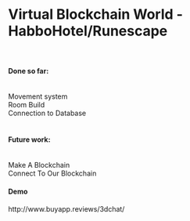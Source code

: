 # Virtual Blockchain World  - HabboHotel/Runescape
<br><h4>Done so far:</h4>
<br>Movement system
<br>Room Build
<br>Connection to Database
<br>
<br><h4>Future work:</h4>
<br>Make A Blockchain
<br>Connect To Our Blockchain<br>


<h4>Demo</h4>
http://www.buyapp.reviews/3dchat/
